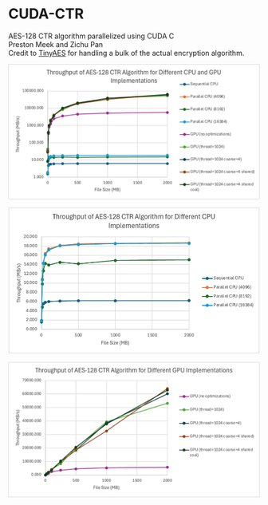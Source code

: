 # CUDA-CTR
AES-128 CTR algorithm parallelized using CUDA C \
Preston Meek and Zichu Pan \
Credit to [TinyAES](https://github.com/kokke/tiny-AES-c) for handling a bulk of the actual encryption algorithm.

![](./overall-throughput.png)

![](./cpu-throughput.png)

![](./gpu-throughput.png)
